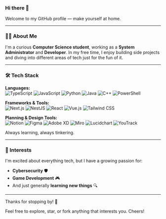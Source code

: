 ### Hi there 👋

Welcome to my GitHub profile — make yourself at home.

---

### 🧑‍💻 About Me
I'm a curious **Computer Science student**, working as a **System Administrator** and **Developer**. In my free time, I enjoy building side projects and diving into different areas of tech just for the fun of it.

---

### 🛠️ Tech Stack
**Languages:**  
![TypeScript](https://img.shields.io/badge/-TypeScript-3178C6?style=flat&logo=typescript&logoColor=white)
![JavaScript](https://img.shields.io/badge/-JavaScript-F7DF1E?style=flat&logo=javascript&logoColor=black)
![Python](https://img.shields.io/badge/-Python-3776AB?style=flat&logo=python&logoColor=white)
![Java](https://img.shields.io/badge/-Java-007396?style=flat&logo=java&logoColor=white)
![C++](https://img.shields.io/badge/-C++-00599C?style=flat&logo=c%2B%2B&logoColor=white)
![PowerShell](https://img.shields.io/badge/-PowerShell-5391FE?style=flat&logo=powershell&logoColor=white)

**Frameworks & Tools:**  
![Next.js](https://img.shields.io/badge/-Next.js-000000?style=flat&logo=next.js&logoColor=white)
![NestJS](https://img.shields.io/badge/-NestJS-E0234E?style=flat&logo=nestjs&logoColor=white)
![React](https://img.shields.io/badge/-React-61DAFB?style=flat&logo=react&logoColor=black)
![Vue.js](https://img.shields.io/badge/-Vue.js-4FC08D?style=flat&logo=vue.js&logoColor=white)
![Tailwind CSS](https://img.shields.io/badge/-Tailwind%20CSS-38B2AC?style=flat&logo=tailwind-css&logoColor=white)

**Planning & Design Tools:**  
![Notion](https://img.shields.io/badge/-Notion-000000?style=flat&logo=notion&logoColor=white)
![Figma](https://img.shields.io/badge/-Figma-F24E1E?style=flat&logo=figma&logoColor=white)
![Adobe XD](https://img.shields.io/badge/-Adobe%20XD-FF61F6?style=flat&logo=adobexd&logoColor=white)
![Miro](https://img.shields.io/badge/-Miro-050038?style=flat&logo=miro&logoColor=white)
![Lucidchart](https://img.shields.io/badge/-Lucidchart-FA7303?style=flat&logo=lucidchart&logoColor=white)
![YouTrack](https://img.shields.io/badge/-YouTrack-000000?style=flat&logo=youtrack&logoColor=white)

Always learning, always tinkering.

---

### 🌱 Interests
I'm excited about everything tech, but I have a growing passion for:
- **Cybersecurity** 🛡️
- **Game Development** 🎮
- And just generally **learning new things** 🔍

---
<!--
### 📊 GitHub Stats
![GitHub Stats](https://github-readme-stats.vercel.app/api?username=your-github-username&show_icons=true&theme=default)

![Top Languages](https://github-readme-stats.vercel.app/api/top-langs/?username=your-github-username&layout=compact)

> ⚠️ Replace `your-github-username` with your actual GitHub username to activate the stats.

---
-
### 🚧 Projects
Coming soon... stay tuned!

---
-->
Thanks for stopping by! 🚀

Feel free to explore, star, or fork anything that interests you. Cheers!

<!--
**akuumaa/akuumaa** is a ✨ _special_ ✨ repository because its `README.md` (this file) appears on your GitHub profile.

Here are some ideas to get you started:

- 🔭 I’m currently working on ...
- 🌱 I’m currently learning ...
- 👯 I’m looking to collaborate on ...
- 🤔 I’m looking for help with ...
- 💬 Ask me about ...
- 📫 How to reach me: ...
- 😄 Pronouns: ...
- ⚡ Fun fact: ...
-->
